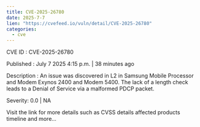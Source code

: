 ```yaml
--- 
title: CVE-2025-26780
date: 2025-7-7
lien: "https://cvefeed.io/vuln/detail/CVE-2025-26780"
categories:
  - cve
---
```


CVE ID : CVE-2025-26780

Published :  July 7
2025
4:15 p.m. | 38 minutes ago

Description : An issue was discovered in L2 in Samsung Mobile Processor and Modem Exynos 2400 and Modem 5400. The lack of a length check leads to a Denial of Service via a malformed PDCP packet.

Severity: 0.0 | NA

Visit the link for more details
such as CVSS details
affected products
timeline
and more...
